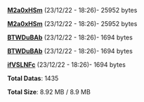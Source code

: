[**M2a0xHSm**](/data/M2a0xHSm.txt) (23/12/22 - 18:26)- 25952 bytes

[**M2a0xHSm**](/data/M2a0xHSm.txt) (23/12/22 - 18:26)- 25952 bytes

[**BTWDuBAb**](/data/BTWDuBAb.txt) (23/12/22 - 18:26)- 1694 bytes

[**BTWDuBAb**](/data/BTWDuBAb.txt) (23/12/22 - 18:26)- 1694 bytes

[**ifVSLNFc**](/data/ifVSLNFc.txt) (23/12/22 - 18:26)- 1694 bytes

**Total Datas**: 1435

**Total Size**: 8.92 MB / 8.9 MB